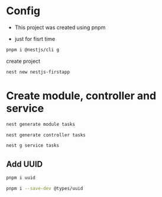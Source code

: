 # Config

- This project was created using pnpm

- just for fisrt time

```bash
pnpm i @nestjs/cli g
```

create project

```bash
nest new nestjs-firstapp
```

# Create module, controller and service

```bash
nest generate module tasks
```

```bash
nest generate controller tasks
```

```bash
nest g service tasks
```

## Add UUID

```bash
pnpm i uuid
```

```bash
pnpm i --save-dev @types/uuid
```
